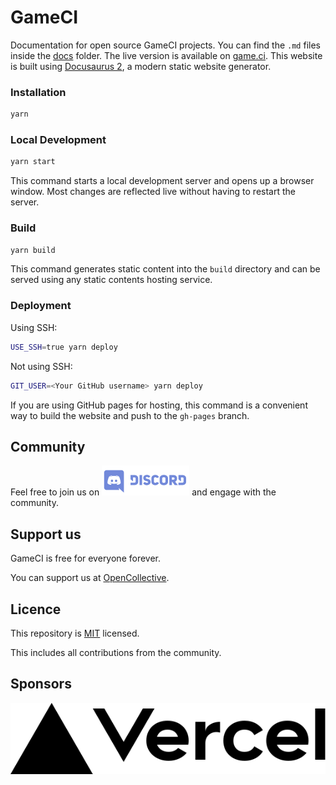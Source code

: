 # GameCI

Documentation for open source GameCI projects. You can find the `.md` files inside the [docs](./docs) folder.
The live version is available on [game.ci](https://game.ci). This website is built using 
[Docusaurus 2](https://docusaurus.io/), a modern static website generator.

### Installation

```bash
yarn
```

### Local Development

```bash
yarn start
```

This command starts a local development server and opens up a browser window. Most changes are reflected live without having to restart the server.

### Build

```bash
yarn build
```

This command generates static content into the `build` directory and can be served using any static contents hosting service.

### Deployment

Using SSH:

```bash
USE_SSH=true yarn deploy
```

Not using SSH:

```bash
GIT_USER=<Your GitHub username> yarn deploy
```

If you are using GitHub pages for hosting, this command is a convenient way to build the website and push to the `gh-pages` branch.

## Community

Feel free to join us on
[![Discord](assets/readme/Discord.svg)](https://game.ci/discord)
and engage with the community.

## Support us

GameCI is free for everyone forever.

You can support us at [OpenCollective](https://opencollective.com/game-ci).

## Licence

This repository is [MIT](./LICENSE) licensed.

This includes all contributions from the community.

## Sponsors

[![Vercel](assets/readme/Vercel.svg)](https://vercel.com?utm_source=game-ci)
